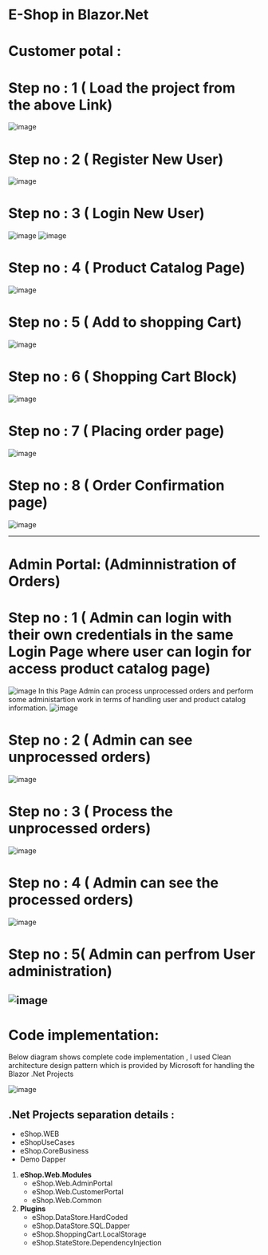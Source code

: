 # E-Shop in Blazor.Net 

# Customer potal :  

# Step no : 1 ( Load the project from the above Link)
![image](https://user-images.githubusercontent.com/11761314/150029206-6e798c76-9ff0-4c18-bb78-9519cc9340c1.png)
# Step no : 2 ( Register New User)
![image](https://user-images.githubusercontent.com/11761314/150029961-bdbffa9f-d02d-460a-8023-a0332bbee96f.png)
# Step no : 3 ( Login New User)
![image](https://user-images.githubusercontent.com/11761314/150127143-617f1f6f-335b-4a31-9552-5d491ac75711.png)
![image](https://user-images.githubusercontent.com/11761314/150128188-9c5ed980-2a80-4192-a8d5-daf39bfbe8dc.png)
# Step no : 4 ( Product Catalog Page)
![image](https://user-images.githubusercontent.com/11761314/150128316-04439648-4449-4302-9fb8-28f79f0d5339.png)
# Step no : 5 ( Add to shopping Cart)
![image](https://user-images.githubusercontent.com/11761314/150129154-74bb7b5e-0d3e-4f50-8779-92e3df10fdff.png)
# Step no : 6 ( Shopping Cart Block)
![image](https://user-images.githubusercontent.com/11761314/150129599-95468333-9c71-488a-ac00-f2b461651d66.png)
# Step no : 7 ( Placing order page)
![image](https://user-images.githubusercontent.com/11761314/150129845-805b452a-b073-445c-958f-503d43ea2a7a.png)
# Step no : 8 ( Order Confirmation page)
![image](https://user-images.githubusercontent.com/11761314/150129900-77534db7-ed95-4491-be1e-47f1db7da6e1.png)

------------------------------------------------------------------------------------------------------------------------
# Admin Portal: (Adminnistration of Orders)

# Step no : 1 ( Admin can login with their own credentials in the same Login Page where user can login for access product catalog page)
![image](https://user-images.githubusercontent.com/11761314/150131621-df16b587-93b6-43c7-b569-5cda66d043b0.png)
In this Page Admin can process unprocessed orders and perform some administartion work in terms of handling user and product catalog information.
![image](https://user-images.githubusercontent.com/11761314/150132238-69b0c3c3-517c-46ec-a6c4-a92e996b05a0.png)
# Step no : 2 ( Admin can see unprocessed orders)
![image](https://user-images.githubusercontent.com/11761314/150132547-ca9a5c54-1d68-478d-9721-eb61f389659f.png)
# Step no : 3 ( Process the unprocessed orders)
![image](https://user-images.githubusercontent.com/11761314/150132673-a5efe437-a246-4535-8f17-cd35282076e2.png)
# Step no : 4 ( Admin can see the processed orders)
![image](https://user-images.githubusercontent.com/11761314/150132761-0a6e35d1-4216-4040-ad26-d0e1c1abdfee.png)
# Step no : 5( Admin can perfrom User administration)
![image](https://user-images.githubusercontent.com/11761314/150132975-538d9ffc-62f0-4e1d-b0f5-7b1b5c9ad909.png)
--------------------------------------------------------------------------------------------------------------------------------

# Code implementation:
Below diagram shows complete code implementation , I used Clean architecture design pattern which is provided by Microsoft for handling the Blazor .Net Projects 

![image](https://user-images.githubusercontent.com/11761314/150133249-8d9679ba-ad26-470f-a2b6-6c75754bb36c.png)

## .Net Projects separation details : 
 - eShop.WEB
 - eShopUseCases
 - eShop.CoreBusiness
 - Demo Dapper
 1. **eShop.Web.Modules**
    - eShop.Web.AdminPortal
    - eShop.Web.CustomerPortal
    - eShop.Web.Common
 2. **Plugins**
    - eShop.DataStore.HardCoded
    - eShop.DataStore.SQL.Dapper
    - eShop.ShoppingCart.LocalStorage
    - eShop.StateStore.DependencyInjection






